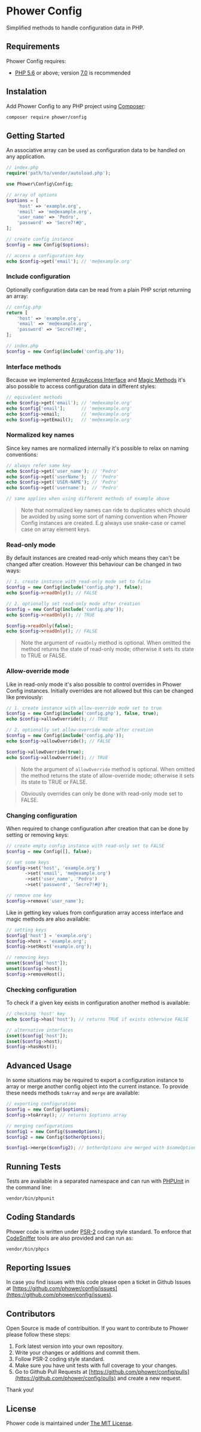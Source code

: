 Phower Config
=============

Simplified methods to handle configuration data in PHP.

Requirements
------------

Phower Config requires:

-   [PHP 5.6](http://php.net/releases/5_6_0.php) or above; 
    version [7.0](http://php.net/releases/7_0_0.php) is recommended

Instalation
-----------

Add Phower Config to any PHP project using [Composer](https://getcomposer.org/):

```bash
composer require phower/config
```

Getting Started
---------------

An associative array can be used as configuration data to be handled on
any application.

```php
// index.php
require('path/to/vendor/autoload.php');

use Phower\Config\Config;

// array of options
$options = [
    'host' => 'example.org',
    'email' => 'me@example.org',
    'user_name' => 'Pedro',
    'password' => 'Secre7!#@',
];

// create config instance
$config = new Config($options);

// access a configuration key
echo $config->get('email'); // 'me@example.org'
```

### Include configuration

Optionally configuration data can be read from a plain PHP script
returning an array:

```php
// config.php
return [
    'host' => 'example.org',
    'email' => 'me@example.org',
    'password' => 'Secre7!#@',
];

// index.php
$config = new Config(include('config.php'));
```

### Interface methods

Because we implemented [ArrayAccess Interface](http://php.net/manual/en/class.arrayaccess.php) 
and [Magic Methods](http://php.net/manual/en/language.oop5.magic.php) it's also possible 
to access configuration data in different styles:

```php
// equivalent methods
echo $config->get('email'); // 'me@example.org'
echo $config['email'];      // 'me@example.org'
echo $config->email;        // 'me@example.org'
echo $config->getEmail();   // 'me@example.org'
```

### Normalized key names

Since key names are normalized internally it's possible to relax on naming
conventions:

```php
// always refer same key
echo $config->get('user_name'); // 'Pedro'
echo $config->get('userName');  // 'Pedro'
echo $config->get('USER-NAME'); // 'Pedro'
echo $config->get('username');  // 'Pedro'

// same applies when using different methods of example above
```

> Note that normalized key names can ride to duplicates which should be avoided by
> using some sort of naming convention when Phower Config instances are created. E.g
> always use snake-case or camel case on array element keys.

### Read-only mode

By default instances are created read-only which means they can't be changed after creation.
However this behaviour can be changed in two ways:

```php
// 1. create instance with read-only mode set to false
$config = new Config(include('config.php'), false);
echo $config->readOnly(); // FALSE

// 2. optionally set read-only mode after creation
$config = new Config(include('config.php'));
echo $config->readOnly(); // TRUE

$config->readOnly(false);
echo $config->readOnly(); // FALSE
```

> Note the argument of `readOnly` method is optional. When omitted the method
> returns the state of read-only mode; otherwise it sets its state to TRUE or FALSE.

### Allow-override mode

Like in read-only mode it's also possible to control overrides in Phower Config instances.
Initially overrides are not allowed but this can be changed like previously:

```php
// 1. create instance with allow-override mode set to true
$config = new Config(include('config.php'), false, true);
echo $config->allowOverride(); // TRUE

// 2. optionally set allow-override mode after creation
$config = new Config(include('config.php'));
echo $config->allowOverride(); // FALSE

$config->allowOverride(true);
echo $config->allowOverride(); // TRUE
```

> Note the argument of `allowOverride` method is optional. When omitted the method
> returns the state of allow-override mode; otherwise it sets its state to TRUE or FALSE.

> Obviously overrides can only be done with read-only mode set to FALSE.

### Changing configuration

When required to change configuration after creation that can be done by setting or
removing keys:

```php
// create empty config instance with read-only set to FALSE
$config = new Config([], false);

// set some keys
$config->set('host', 'example.org')
       ->set('email', 'me@example.org')
       ->set('user_name', 'Pedro')
       ->set('password', 'Secre7!#@');

// remove one key
$config->remove('user_name');
```

Like in getting key values from configuration array access interface and magic methods are
also available:

```php
// setting keys
$config['host'] = 'example.org';
$config->host = 'example.org';
$config->setHost('example.org');

// removing keys
unset($config['host']);
unset($config->host);
$config->removeHost();
```

### Checking configuration

To check if a given key exists in configuration another method is available:

```php
// checking 'host' key
echo $config->has('host'); // returns TRUE if exists otherwise FALSE

// alternative interfaces
isset($config['host']);
isset($config->host);
$config->hasHost();
```

Advanced Usage
--------------

In some situations may be required to export a configuration instance to array or merge
another config object into the current instance. To provide these needs methods `toArray` 
and `merge` are available:

```php
// exporting configuration
$config = new Config($options);
$config->toArray(); // returns $options array

// merging configurations
$config1 = new Config($someOptions);
$config2 = new Config($otherOptions);

$config1->merge($config2); // $otherOptions are merged with $someOptions internally
```

Running Tests
-------------

Tests are available in a separated namespace and can run with [PHPUnit](http://phpunit.de/)
in the command line:

```bash
vendor/bin/phpunit
```

Coding Standards
----------------

Phower code is written under [PSR-2](http://www.php-fig.org/psr/psr-2/) coding style standard.
To enforce that [CodeSniffer](https://github.com/squizlabs/PHP_CodeSniffer) tools are also 
provided and can run as:

```bash
vendor/bin/phpcs
```

Reporting Issues
----------------

In case you find issues with this code please open a ticket in Github Issues at
[https://github.com/phower/config/issues](https://github.com/phower/config/issues).

Contributors
------------

Open Source is made of contribuition. If you want to contribute to Phower please
follow these steps:

1.  Fork latest version into your own repository.
2.  Write your changes or additions and commit them.
3.  Follow PSR-2 coding style standard.
4.  Make sure you have unit tests with full coverage to your changes.
5.  Go to Github Pull Requests at [https://github.com/phower/config/pulls](https://github.com/phower/config/pulls)
    and create a new request.

Thank you!

License
-------

Phower code is maintained under [The MIT License](https://opensource.org/licenses/MIT).